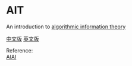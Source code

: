 # AIT


An introduction to [algorithmic information theory](https://en.wikipedia.org/wiki/Algorithmic_information_theory)


[中文版]()
[英文版]()


Reference:  
[AIAI](https://www.edx.org/learn/artificial-intelligence/imt-understanding-artificial-intelligence-through-algorithmic-information-theory)
